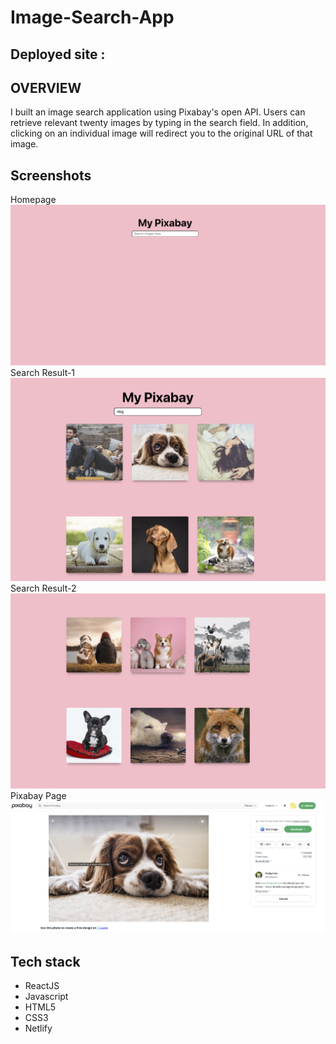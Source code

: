 # Image-Search-App
## Deployed site : 
## OVERVIEW
I built an image search application using Pixabay's open API. Users can retrieve relevant twenty images by typing in the search field. In addition, clicking on an individual image will redirect you to the original URL of that image.
## Screenshots 
Homepage
![Homepage](./images/homepage.png)
Search Result-1
![Search-result](./images/search-result.png)
Search Result-2
![Search-result2](./images/search-result2.png)
Pixabay Page 
![Pixabay-page](./images/pixabypage.png)

## Tech stack 
- ReactJS
- Javascript
- HTML5
- CSS3
- Netlify 